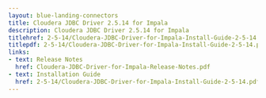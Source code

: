 ```yaml
---
layout: blue-landing-connectors
title: Cloudera JDBC Driver 2.5.14 for Impala
description: Cloudera JDBC Driver 2.5.14 for Impala
titlehref: 2-5-14/Cloudera-JDBC-Driver-for-Impala-Install-Guide-2-5-14.pdf
titlepdf: 2-5-14/Cloudera-JDBC-Driver-for-Impala-Install-Guide-2-5-14.pdf
links:
- text: Release Notes
  href: Cloudera-JDBC-Driver-for-Impala-Release-Notes.pdf
- text: Installation Guide
  href: 2-5-14/Cloudera-JDBC-Driver-for-Impala-Install-Guide-2-5-14.pdf
---
```

